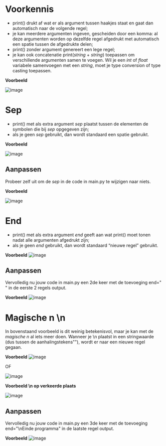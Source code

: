 # Voorkennis

- print() drukt af wat er als argument tussen haakjes staat en gaat dan automatisch naar de volgende regel;
- je kan meerdere argumenten ingeven, gescheiden door een komma: al deze argumenten worden op dezelfde regel afgedrukt met automatisch een spatie tussen de afgedrukte delen;
- print() zonder argument genereert een lege regel;
- je kan ook concatenatie print(*string* + *string*) toepassen om verschillende argumenten samen te voegen. Wil je een *int* of *float* variabele samenvoegen met een *string*, moet je type conversion of type casting toepassen.

**Voorbeeld**

![image](image_2.png)

# Sep

- print() met als extra argument *sep* plaatst tussen de elementen de symbolen die bij *sep* opgegeven zijn;
- als je geen *sep* gebruikt, dan wordt standaard een spatie gebruikt.


**Voorbeeld**


![image](image_3.png)

## Aanpassen

Probeer zelf uit om de *sep* in de code in main.py te wijzigen naar niets.

**Voorbeeld**

![image](image_10.png)

# End


- print() met als extra argument *end* geeft aan wat print() moet tonen nadat alle argumenten afgedrukt zijn;
- als je geen *end* gebruikt, dan wordt standaard “nieuwe regel” gebruikt.

**Voorbeeld**
![image](image_4.png)

## Aanpassen

Vervolledig nu jouw code in main.py een 2de keer met de toevoeging end=" " in de eerste 2 regels output.

**Voorbeeld**
![image](image_9.png)

# Magische n \n

In bovenstaand voorbeeld is dit weinig betekenisvol, maar je kan met de *magische n* al iets meer doen. Wanneer je \n plaatst in een stringwaarde (dus tussen de aanhalingstekens""), wordt er naar een nieuwe regel gegaan. 

**Voorbeeld**
![image](image_5.png)

OF

![image](image_7.png)

**Voorbeeld \n op verkeerde plaats**

![image](image_8.png)

## Aanpassen

Vervolledig nu jouw code in main.py een 3de keer met de toevoeging end="\nEinde programma" in de laatste regel output.

**Voorbeeld**
![image](image_11.png)